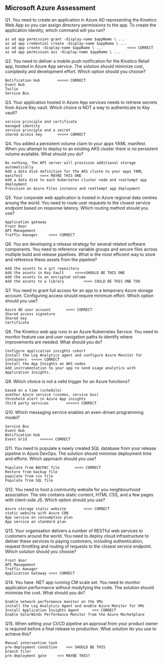 ## Microsoft Azure Assessment

Q1. You need to create an application in Azure AD representing the Kinetico Web App so you can assign directory permissions to the app. To create the application identity, which command will you run?

    az ad app permission grant -display-name $appName \ ...
    az ad app credential create -display-name $appName \ ...
    az ad app create -display-name $appName \ ...			<<<< CORRECT
    az ad app permission ass -display-name $appName \ ...

Q2. You need to deliver a mobile push notification for the Kinetico Retail app, hosted in Azure App service. The solution should minimize cost, complexity and development effort. Which option should you choose?

    Notification Hub 		<<<<< CORRECT
    Event Hub
    Twilio
    Service Bus

Q3. Your application hosted in Azure App services needs to retrieve secrets from Azure Key vault. Which choice is NOT a way to authenticate to Key vault?

    service principle and certificate
    managed identity
    service principle and a secret
    shared access key		<<<<< CORRECT

Q4. You added a persistent volume claim to your apps YAML manifest. When you attempt to deploy to an existing AKS cluster there is no persistent volume available. What should you do?

    Do nothing. The API server will provision additional storage automatically
    Add a data disk definition for the AKS cluste to your apps YAML manifest		<<<< MAYBE THIS ONE
    Add a data disk to each Kubernetes cluster node and reattempt app deployment
    Provision an Azure Files instance and reattempt app deployment

Q5. Your corporate web application is hosted in Azure regional data centres aroung the world. You need to route user requests to the closest service endpoint based on response latency. Which routing method should you use?

    Application gateway
    Front Door
    API Management
    Traffic manager		<<<< CORRECT

Q6. You are developing a release strategy for several related software components. You need to reference variable groups and secure files across multiple build and release pipelines. What is the most efficient way to store and reference these assets from the pipeline?

    Add the assets to a git repository
    Add the assets in Key Vault		<<<<<SHOULD BE THIS ONE
    Add the assets to an encrypted volume
    Add the assets to a library 		<<<< COULD BE THIS ONE TOO

Q7. You need to grant full access for an app to a temporary Azure storage account. Configuring access should require minimum effort. Which option should you use?

    Azure AD user account		<<<< CORRECT
    Shared access signature
    Shared key
    Certificate

Q8. The Kinetico web app runs in an Azure Kubernetes Service. You need to monitor feature use and user navigation paths to identify where improvements are needed. What should you do?

    Configure application insights cohort
    Install the Log Analytics agent and configure Azure Monitor for Containers	<<<<< CORRECT
    Install the App Insights on AKS nodes
    Add instrumentation to your app to send usage analytics with Application Insights.

Q9. Which choice is not a valid trigger for an Azure functions?

    based on a time (schedule)
    another Azure service (cosmos, service bus)
    threshold alert in Azure App insights
    third party services		<<<<<< CORRECT

Q10. Which messaging service enables an even-driven programming model?

    Service Bus
    Event Hub
    Notification Hub
    Event Grid		<<<<<< CORRECT

Q11. You need to populate a newly created SQL database from your release pipeline in Azure DevOps. The solution should minimise deployment time and efforts. Which approach should you use?

    Populate from BACPAC file		<<<< CORRECT
    Restore from backup file
    populate from csv file
    Populate from SQL file

Q12. You need to host a community website for you neighbourhood association. The site contains static content, HTML CSS, and a few pages with client-side JS. Which option should you use?

    Azure storage static website		<<<< CORRECT
    static website with Azure CDN
    App service on consumption plan
    App service on standard plan


Q13. Your organisation delivers a number of RESTful web services to customers around the world. You need to deploy cloud infrastructure to deliver these services to paying customers, including authentication, request throttling and routing of requests to the closest service endpoint. Which solution should you choose?

    Front door
    API Management
    Traffic manager
    Application Gateway <<<< CORRECT

Q14. You have .NET app running CM scale set. You need to monitor application performance without modyfying the code. The solution should minimise the cost. What should you do?

    Enable network performance monitor on the VMs
    install the Log Analytics Agent and enable Azure Monitor for VMs
    Install Application Insights Agent		<<< CORRECT
    Enable SolarWinds Performance Monitor from the Azure Marketplace

Q15. When setting your CI/CD pipeline an approval from your product owner is required before a final release to production. What solution do you use to achieve this?

    Manual intervention task
    pre-deployment condition	<<< SHOULD BE THIS
    branch filer
    pre-deployment gate		<<< MAYBE THIS?
